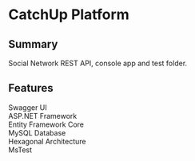 # CatchUp Platform
## Summary
Social Network REST API, console app and test folder. 

## Features

Swagger UI   
ASP.NET Framework  
Entity Framework Core   
MySQL Database  
Hexagonal Architecture  
MsTest  
